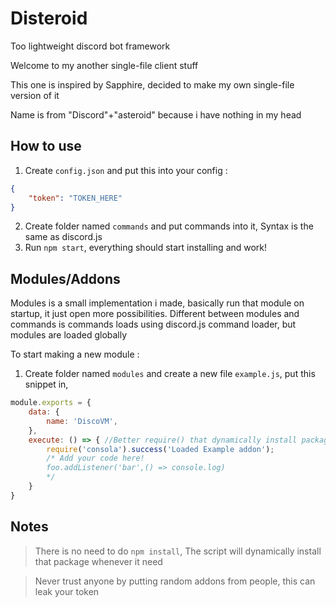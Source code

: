 # Disteroid
Too lightweight discord bot framework

Welcome to my another single-file client stuff

This one is inspired by Sapphire, decided to make my own single-file version of it

Name is from "Discord"+"asteroid" because i have nothing in my head

## How to use

1. Create `config.json` and put this into your config :
```json
{
    "token": "TOKEN_HERE"
}
```
2. Create folder named `commands` and put commands into it, Syntax is the same as discord.js
3. Run `npm start`, everything should start installing and work!

## Modules/Addons

Modules is a small implementation i made, basically run that module on startup, it just open more possibilities.
Different between modules and commands is commands loads using discord.js command loader, but modules are loaded globally

To start making a new module :

1. Create folder named `modules` and create a new file `example.js`, put this snippet in,
```js
module.exports = {
    data: {
        name: 'DiscoVM',
    },
    execute: () => { //Better require() that dynamically install package!
        require('consola').success('Loaded Example addon');
        /* Add your code here!
        foo.addListener('bar',() => console.log)
        */
    }
}
```

## Notes

> There is no need to do `npm install`, The script will dynamically install that package whenever it need

> Never trust anyone by putting random addons from people, this can leak your token
